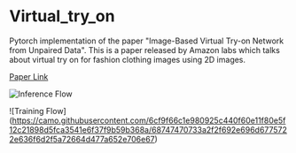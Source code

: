# Virtual_try_on
Pytorch implementation of the paper "Image-Based Virtual Try-on Network from Unpaired Data". This is a paper released by Amazon
labs which talks about virtual try on for fashion clothing images using 2D images.


[Paper Link](https://www.researchgate.net/publication/343456259_Image_Based_Virtual_Try-On_Network_From_Unpaired_Data)


![Inference Flow](https://camo.githubusercontent.com/34e89ac87f584a41b1edbd78151794f4f6b213b668e7a40f75332204f6327837/68747470733a2f2f692e696d6775722e636f6d2f6550374c73576e2e706e67)

![Training Flow]
(https://camo.githubusercontent.com/6cf9f66c1e980925c440f60e11f80e5f12c21898d5fca3541e6f37f9b59b368a/68747470733a2f2f692e696d6775722e636f6d2f5a72664d477a652e706e67)
